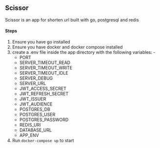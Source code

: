 ## Scissor

Scissor is an app  for shorten url built with go, postgresql and redis

#### Steps
 1. Ensure you have go installed
 2. Ensure you have docker and docker compose installed
 3. create a .env file inside the app directory with the following variables: - 
     - PORT
     - SERVER_TIMEOUT_READ
     - SERVER_TIMEOUT_WRITE
     - SERVER_TIMEOUT_IDLE
     - SERVER_DEBUG
     - SERVER_URL
     - JWT_ACCESS_SECRET
     - JWT_REFRESH_SECRET
     - JWT_ISSUER
     - JWT_AUDIENCE
     - POSTGRES_DB
     - POSTGRES_USER
     - POSTGRES_PASSWORD
     - REDIS_URI
     - DATABASE_URL
     - APP_ENV 
4. Run ```docker-compose up``` to start
